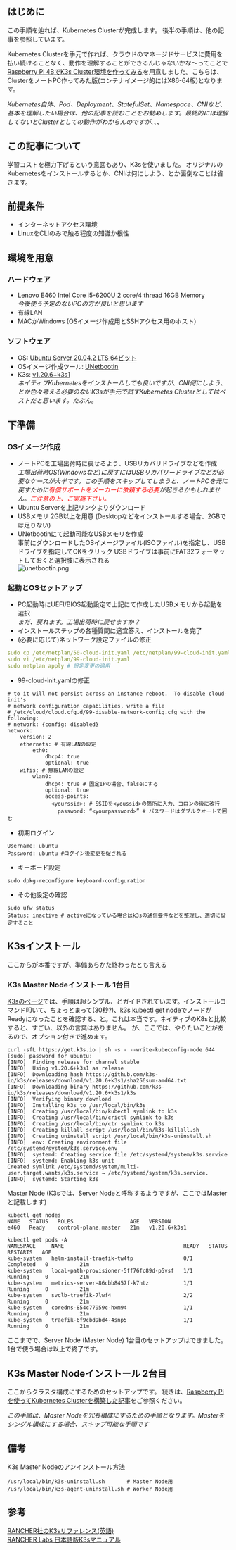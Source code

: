 ## はじめに
この手順を辿れば、Kubernetes Clusterが完成します。
後半の手順は、他の記事を参照しています。

Kubernetes Clusterを手元で作れば、クラウドのマネージドサービスに費用を払い続けることなく、動作を理解することができるんじゃないかな〜ってことで[Raspberry Pi 4BでK3s Cluster環境を作ってみる](https://qiita.com/vfuji/private/f575673b83f78dd6e4ba)を用意しました。こちらは、ClusterをノートPC作ってみた版(コンテナイメージ的にはX86-64版)となります。

*Kubernetes自体、Pod、Deployment、StatefulSet、Namespace、CNIなど、基本を理解したい場合は、他の記事を読むことをお勧めします。最終的には理解してないとClusterとしての動作がわからんのですが、、、*

## この記事について
学習コストを極力下げるという意図もあり、K3sを使いました。
オリジナルのKubernetesをインストールするとか、CNIは何にしよう、とか面倒なことは省きます。

## 前提条件
- インターネットアクセス環境
- LinuxをCLIのみで触る程度の知識か根性

## 環境を用意
### ハードウェア
- Lenovo E460 Intel Core i5-6200U 2 core/4 thread 16GB Memory  
*今後使う予定のないPCの方が良いと思います*
- 有線LAN
- MACかWindows (OSイメージ作成用とSSHアクセス用のホスト)

### ソフトウェア
- OS: [Ubuntu Server 20.04.2 LTS 64ビット](https://ubuntu.com/download/server)
- OSイメージ作成ツール: [UNetbootin](https://unetbootin.github.io)
- K3s: [v1.20.6+k3s1](https://k3s.io)  
*ネイティブKubernetesをインストールしても良いですが、CNI何にしよう、とか色々考える必要のないK3sが手元で試すKubernetes Clusterとしてはベストだと思います。たぶん。*

## 下準備
### OSイメージ作成
- ノートPCを工場出荷時に戻せるよう、USBリカバリドライブなどを作成  
*工場出荷時OS(Windowsなど)に戻すにはUSBリカバリードライブなどが必要なケースが大半です。この手順をスキップしてしまうと、ノートPCを元に戻すために<font color="red">有償サポートをメーカーに依頼する必要</font>が起きるかもしれません。<font color="red">ご注意の上、ご実施下さい。</font>*
- Ubuntu Serverを上記リンクよりダウンロード
- USBメモリ 2GB以上を用意 (Desktopなどをインストールする場合、2GBでは足りない)
- UNetbootinにて起動可能なUSBメモリを作成  
事前にダウンロードしたOSイメージファイル(ISOファイル)を指定し、USBドライブを指定してOKをクリック
USBドライブは事前にFAT32フォーマットしておくと選択肢に表示される  
![unetbootin.png](https://github.com/fujitake/k8slearn/blob/main/imgs/unetbootin.png)

### 起動とOSセットアップ
- PC起動時にUEFI/BIOS起動設定で上記にて作成したUSBメモリから起動を選択  
*まだ、戻れます。工場出荷時に戻せますか？*
- インストールステップの各種質問に適宜答え、インストールを完了  
- (必要に応じて)ネットワーク設定ファイルの修正

```shell:cloud-init.yaml
sudo cp /etc/netplan/50-cloud-init.yaml /etc/netplan/99-cloud-init.yaml # ファイルをコピー
sudo vi /etc/netplan/99-cloud-init.yaml
sudo netplan apply # 設定変更の適用
```
- 99-cloud-init.yamlの修正

```shell:修正例
# to it will not persist across an instance reboot.  To disable cloud-init's
# network configuration capabilities, write a file
# /etc/cloud/cloud.cfg.d/99-disable-network-config.cfg with the following:
# network: {config: disabled}
network:
    version: 2
    ethernets: # 有線LANの設定
        eth0:
            dhcp4: true
            optional: true
    wifis: # 無線LANの設定
        wlan0:
            dhcp4: true # 固定IPの場合、falseにする
            optional: true
            access-points:
              <yourssid>: # SSIDを<youssid>の箇所に入力、コロンの後に改行
                password: “<yourpassword>” # パスワードはダブルクオートで囲む

```
- 初期ログイン

```shell:初期ログイン
Username: ubuntu
Password: ubuntu #ログイン後変更を促される
```
- キーボード設定

```shell:キーボード設定
sudo dpkg-reconfigure keyboard-configuration
```
- その他設定の確認

```shell:その他設定の確認
sudo ufw status
Status: inactive # activeになっている場合はk3sの通信要件などを整理し、適切に設定すること
```
## K3sインストール
ここからが本番ですが、準備あらかた終わったとも言える
### K3s Master Nodeインストール 1台目
[K3sのページ](https://k3s.io)では、手順は超シンプル、とガイドされています。インストールコマンド叩いて、ちょっとまって(30秒?)、k3s kubectl get nodeでノードがReadyになったことを確認する、と。これは本当です。ネイティブのK8sと比較すると、すごい、以外の言葉はありません。
が、ここでは、やりたいことがあるので、オプション付きで進めます。

```shell:インストールコマンド
curl -sfL https://get.k3s.io | sh -s - --write-kubeconfig-mode 644
[sudo] password for ubuntu:
[INFO]  Finding release for channel stable
[INFO]  Using v1.20.6+k3s1 as release
[INFO]  Downloading hash https://github.com/k3s-io/k3s/releases/download/v1.20.6+k3s1/sha256sum-amd64.txt
[INFO]  Downloading binary https://github.com/k3s-io/k3s/releases/download/v1.20.6+k3s1/k3s
[INFO]  Verifying binary download
[INFO]  Installing k3s to /usr/local/bin/k3s
[INFO]  Creating /usr/local/bin/kubectl symlink to k3s
[INFO]  Creating /usr/local/bin/crictl symlink to k3s
[INFO]  Creating /usr/local/bin/ctr symlink to k3s
[INFO]  Creating killall script /usr/local/bin/k3s-killall.sh
[INFO]  Creating uninstall script /usr/local/bin/k3s-uninstall.sh
[INFO]  env: Creating environment file /etc/systemd/system/k3s.service.env
[INFO]  systemd: Creating service file /etc/systemd/system/k3s.service
[INFO]  systemd: Enabling k3s unit
Created symlink /etc/systemd/system/multi-user.target.wants/k3s.service → /etc/systemd/system/k3s.service.
[INFO]  systemd: Starting k3s

```
Master Node (K3sでは、Server Nodeと呼称するようですが、ここではMasterと記載します)

```shell:nodeの確認
kubectl get nodes
NAME   STATUS   ROLES                  AGE   VERSION
e460   Ready    control-plane,master   21m   v1.20.6+k3s1
```

```shell:podの状態確認
kubectl get pods -A
NAMESPACE     NAME                                      READY   STATUS      RESTARTS   AGE
kube-system   helm-install-traefik-tw4tp                0/1     Completed   0          21m
kube-system   local-path-provisioner-5ff76fc89d-p5vsf   1/1     Running     0          21m
kube-system   metrics-server-86cbb8457f-k7htz           1/1     Running     0          21m
kube-system   svclb-traefik-7lwf4                       2/2     Running     0          21m
kube-system   coredns-854c77959c-hxm94                  1/1     Running     0          21m
kube-system   traefik-6f9cbd9bd4-4snp5                  1/1     Running     0          21m
```
ここまでで、Server Node (Master Node) 1台目のセットアップはできました。1台で使う場合は以上で終了です。

## K3s Master Nodeインストール 2台目
ここからクラスタ構成にするためのセットアップです。
続きは、[Raspberry Piを使ってKubernetes Clusterを構築した記事](https://github.com/fujitake/k8slearn/blob/main/docs/20210614_configure_k3s_w_rasppi_jp.md#5k3s-%E3%81%AEcluster%E6%A7%8B%E6%88%90%E5%8C%96)をご参照ください。

*この手順は、Master Nodeを冗長構成にするための手順となります。Masterをシングル構成にする場合、スキップ可能な手順です*

## 備考
K3s Master Nodeのアンインストール方法

```shell:K3sアンインストールコマンド
/usr/local/bin/k3s-uninstall.sh       # Master Node用
/usr/local/bin/k3s-agent-uninstall.sh # Worker Node用
```

## 参考
[RANCHER社のK3sリファレンス(英語)](https://rancher.com/docs/k3s/latest/en/)  
[RANCHER Labs 日本語版K3sマニュアル](https://rancher.co.jp/pdfs/K3s-eBook4Styles0507.pdf)
